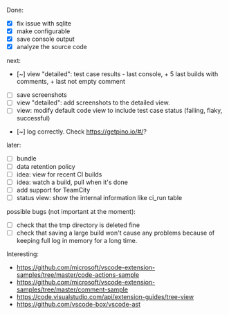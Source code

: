 Done:
- [x] fix issue with sqlite
- [x] make configurable
- [x] save console output
- [x] analyze the source code

next:
- [~] view "detailed": test case results - last console, + 5 last builds with comments, + last not empty comment

- [ ] save screenshots
- [ ] view "detailed": add screenshots to the detailed view.
- [ ] view: modify default code view to include test case status (failing, flaky, successful)
- [~] log correctly. Check https://getpino.io/#/?

later:
- [ ] bundle
- [ ] data retention policy
- [ ] idea: view for recent CI builds
- [ ] idea: watch a build, pull when it's done
- [ ] add support for TeamCity
- [ ] status view: show the internal information like ci_run table

possible bugs (not important at the moment):
- [ ] check that the tmp directory is deleted fine
- [ ] check that saving a large build won't cause any problems because of keeping full log in memory for a long time.

Interesting:
- https://github.com/microsoft/vscode-extension-samples/tree/master/code-actions-sample
- https://github.com/microsoft/vscode-extension-samples/tree/master/comment-sample
- https://code.visualstudio.com/api/extension-guides/tree-view
- https://github.com/vscode-box/vscode-ast
